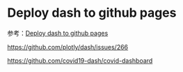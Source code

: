 # Deploy dash to github pages

参考：[Deploy dash to github pages](https://community.plotly.com/t/deploy-dash-to-github-pages/14399)

https://github.com/plotly/dash/issues/266

https://github.com/covid19-dash/covid-dashboard